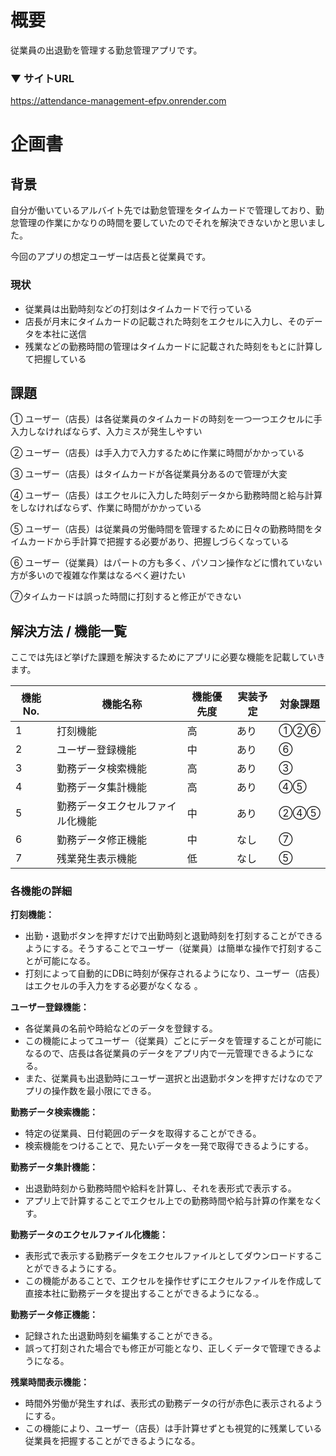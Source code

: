 # 概要
従業員の出退勤を管理する勤怠管理アプリです。  

### ▼ サイトURL  
https://attendance-management-efpv.onrender.com  

# 企画書
## 背景
自分が働いているアルバイト先では勤怠管理をタイムカードで管理しており、勤怠管理の作業にかなりの時間を要していたのでそれを解決できないかと思いました。  

今回のアプリの想定ユーザーは店長と従業員です。  

### 現状
- 従業員は出勤時刻などの打刻はタイムカードで行っている
- 店長が月末にタイムカードの記載された時刻をエクセルに入力し、そのデータを本社に送信
- 残業などの勤務時間の管理はタイムカードに記載された時刻をもとに計算して把握している  

## 課題  
① ユーザー（店長）は各従業員のタイムカードの時刻を一つ一つエクセルに手入力しなければならず、入力ミスが発生しやすい  

② ユーザー（店長）は手入力で入力するために作業に時間がかかっている  

③ ユーザー（店長）はタイムカードが各従業員分あるので管理が大変  

④ ユーザー（店長）はエクセルに入力した時刻データから勤務時間と給与計算をしなければならず、作業に時間がかかっている  

⑤ ユーザー（店長）は従業員の労働時間を管理するために日々の勤務時間をタイムカードから手計算で把握する必要があり、把握しづらくなっている  

⑥ ユーザー（従業員）はパートの方も多く、パソコン操作などに慣れていない方が多いので複雑な作業はなるべく避けたい  

⑦タイムカードは誤った時間に打刻すると修正ができない

## 解決方法 / 機能一覧  
ここでは先ほど挙げた課題を解決するためにアプリに必要な機能を記載していきます。  

| 機能No. |　機能名称 | 機能優先度 | 実装予定 | 対象課題 |
| ---- | ---- | ---- | ---- | ---- |
| 1 | 打刻機能 | 高 | あり | ①②⑥ |
| 2 | ユーザー登録機能 | 中 | あり | ⑥ |
| 3 | 勤務データ検索機能 | 高 | あり | ③ |
| 4 | 勤務データ集計機能 | 高 | あり | ④⑤ |
| 5 | 勤務データエクセルファイル化機能 | 中 | あり | ②④⑤|
| 6 | 勤務データ修正機能 | 中 | なし | ⑦ |
| 7 | 残業発生表示機能 | 低 | なし | ⑤ |


### 各機能の詳細
**打刻機能：**
- 出勤・退勤ボタンを押すだけで出勤時刻と退勤時刻を打刻することができるようにする。そうすることでユーザー（従業員）は簡単な操作で打刻することが可能になる。
- 打刻によって自動的にDBに時刻が保存されるようになり、ユーザー（店長）はエクセルの手入力をする必要がなくなる 。 

**ユーザー登録機能：**
- 各従業員の名前や時給などのデータを登録する。
- この機能によってユーザー（従業員）ごとにデータを管理することが可能になるので、店長は各従業員のデータをアプリ内で一元管理できるようになる。
- また、従業員も出退勤時にユーザー選択と出退勤ボタンを押すだけなのでアプリの操作数を最小限にできる。  

**勤務データ検索機能：**
- 特定の従業員、日付範囲のデータを取得することができる。 
- 検索機能をつけることで、見たいデータを一発で取得できるようにする。  

**勤務データ集計機能：**
- 出退勤時刻から勤務時間や給料を計算し、それを表形式で表示する。
- アプリ上で計算することでエクセル上での勤務時間や給与計算の作業をなくす。

**勤務データのエクセルファイル化機能：**
- 表形式で表示する勤務データをエクセルファイルとしてダウンロードすることができるようにする。
- この機能があることで、エクセルを操作せずにエクセルファイルを作成して直接本社に勤務データを提出することができるようになる.。  

**勤務データ修正機能：**
- 記録された出退勤時刻を編集することができる。
- 誤って打刻された場合でも修正が可能となり、正しくデータで管理できるようになる。

**残業時間表示機能：**
- 時間外労働が発生すれば、表形式の勤務データの行が赤色に表示されるようにする。
- この機能により、ユーザー（店長）は手計算せずとも視覚的に残業している従業員を把握することができるようになる。